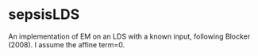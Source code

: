 sepsisLDS
=========

An implementation of EM on an LDS with a known input, following Blocker (2008). I assume the affine term=0.
